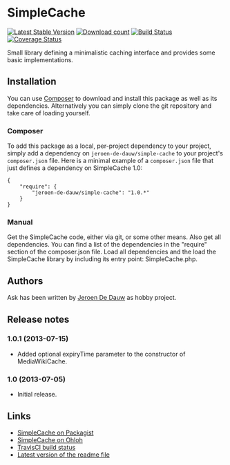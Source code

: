 # SimpleCache

[![Latest Stable Version](https://poser.pugx.org/jeroen-de-dauw/simple-cache/version.png)](https://packagist.org/packages/jeroen-de-dauw/simple-cache)
[![Download count](https://poser.pugx.org/jeroen-de-dauw/simple-cache/d/total.png)](https://packagist.org/packages/jeroen-de-dauw/simple-cache)
[![Build Status](https://secure.travis-ci.org/JeroenDeDauw/SimpleCache.png?branch=master)](http://travis-ci.org/JeroenDeDauw/SimpleCache)
[![Coverage Status](https://coveralls.io/repos/JeroenDeDauw/SimpleCache/badge.png?branch=master)](https://coveralls.io/r/JeroenDeDauw/SimpleCache?branch=master)

Small library defining a minimalistic caching interface and provides some basic implementations.

## Installation

You can use [Composer](http://getcomposer.org/) to download and install
this package as well as its dependencies. Alternatively you can simply clone
the git repository and take care of loading yourself.

### Composer

To add this package as a local, per-project dependency to your project, simply add a
dependency on `jeroen-de-dauw/simple-cache` to your project's `composer.json` file.
Here is a minimal example of a `composer.json` file that just defines a dependency on
SimpleCache 1.0:

    {
        "require": {
            "jeroen-de-dauw/simple-cache": "1.0.*"
        }
    }

### Manual

Get the SimpleCache code, either via git, or some other means. Also get all dependencies.
You can find a list of the dependencies in the "require" section of the composer.json file.
Load all dependencies and the load the SimpleCache library by including its entry point:
SimpleCache.php.

## Authors

Ask has been written by [Jeroen De Dauw](https://www.mediawiki.org/wiki/User:Jeroen_De_Dauw)
as hobby project.

## Release notes

### 1.0.1 (2013-07-15)

* Added optional expiryTime parameter to the constructor of MediaWikiCache.

### 1.0 (2013-07-05)

* Initial release.

## Links

* [SimpleCache on Packagist](https://packagist.org/packages/jeroen-de-dauw/simple-cache)
* [SimpleCache on Ohloh](https://www.ohloh.net/p/simplecache)
* [TravisCI build status](http://travis-ci.org/JeroenDeDauw/SimpleCache)
* [Latest version of the readme file](https://github.com/JeroenDeDauw/SimpleCache/blob/master/README.md)
